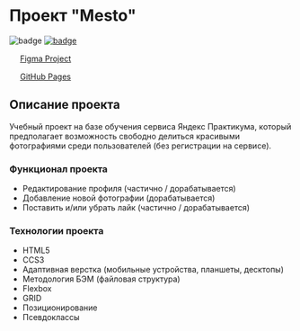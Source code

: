 # Проект "Mesto"  
![badge](https://img.shields.io/badge/Technologies-HTML5-orange) [![badge](https://img.shields.io/badge/Technologies-CSS3-blue)](https://www.w3.org/Style/CSS/#specs)

<img src="https://i.imgur.com/soVNhb8.png" width="15px"> [Figma Project](https://www.figma.com/file/2cn9N9jSkmxD84oJik7xL7/JavaScript.-Sprint-4?node-id=0%3A1/)

<img src="https://i.imgur.com/rdim1pk.png" width="15px"> [GitHub Pages](https://olegano123.github.io/mesto-project/)

## Описание проекта
Учебный проект на базе обучения сервиса Яндекс Практикума, который предполагает возможность свободно делиться красивыми фотографиями среди пользователей (без регистрации на сервисе).


### Функционал проекта
+ Редактирование профиля (частично / дорабатывается)
+ Добавление новой фотографии (дорабатывается)
+ Поставить и/или убрать лайк (частично / дорабатывается)


### Технологии проекта
+ HTML5
+ CCS3
+ Адаптивная верстка (мобильные устройства, планшеты, десктопы)
+ Методология БЭМ (файловая структура)
+ Flexbox
+ GRID
+ Позиционирование
+ Псевдоклассы
